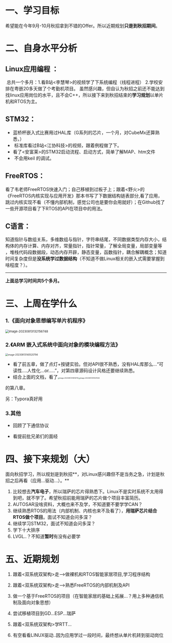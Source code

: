 # 一、学习目标

希望能在今年9月-10月秋招拿到不错的Offer。所以近期规划**只是到秋招期间**。

# 二、自身水平分析

## Linux应用编程 ：

​		 总共一个多月：1.看B站<李慧琴>的视频学了下系统编程（线程进程）	2.学校安排在粤嵌20多天做了个考勤机项目。 虽然感兴趣，但自认为秋招之前还不能达到找linux应用岗位的水平，且不会C++，所以接下来到秋招结束的**学习规划**以单片机和RTOS为主。

## **STM32：**

- ​				蓝桥杯嵌入式比赛用过HAL库（G系列的芯片，一个月，对CubeMx还算熟悉，）
- ​				标准库看过B站<江协科技>的视频，跟着例程做了下。
- ​				看了<安富莱>的STM32启动流程、启动方式，简单了解MAP、htm文件
- ​				不会用keil 的调试。

## **FreeRTOS：**

​				看了韦老师FreeRTOS快速入门；自己移植到过板子上；跟着<野火>的《FreeRTOS内核实现与应用开发》那本书写了下数据结构链表部分,看了应用，跳过内核实现不看（不懂内部机制，感觉公司也是要你会用就好）；在Github找了一些开源项目看了下RTOS的API在项目中的用法。

## **C语言：**		

​				知道指针与数组关系，多维数组与指针，字符串结尾，不同数据类型内存大小，结构体的内存计算、内存对齐，常量指针，指针常量，了解全局变量，局部变量等 ，堆栈代码段数据段，动态内存开辟，静态变量，函数指针，耦合解耦概念；知道时间复杂度但是**没系统学过数据结构**（不知道不做Linux相关的嵌入式需要掌握到啥程度？）。

---------

**上面总学习时间共5个多月。**

# 三、上周在学什么

### 1.《**面向对象思想编写单片机程序**》

 <img src="C:\Users\29027\AppData\Roaming\Typora\typora-user-images\image-20230813132156748.png" alt="image-20230813132156748" style="zoom: 67%;" />

### 2.**《ARM 嵌入式系统中面向对象的模块编程方法》**

<img src="C:\Users\29027\AppData\Roaming\Typora\typora-user-images\image-20230813140520794.png" alt="image-20230813140520794" style="zoom:50%;" />

- 看了前五章，做了点灯+按键实验。但对API很不熟悉，没有HAL库那么...“可读性....人性化...or.....”，对第四章源码设计风格还要继续熟悉。
- 结合上面的文档，看了<img src="C:\Users\29027\AppData\Roaming\Typora\typora-user-images\image-20230813141616705.png" alt="image-20230813141616705" style="zoom: 33%;" /><img src="C:\Users\29027\AppData\Roaming\Typora\typora-user-images\image-20230813141547639.png" alt="image-20230813141547639" style="zoom: 33%;" />

的第八章。

另：Typora真好用

### 3.其他

- 回顾了下通信协议

- 看提前批兄弟们的面经

# 四、接下来规划（大）

面向秋招学习，所以规划是到秋招**，对Linux感兴趣但不是当务之急，计划是秋招之后再看（应用...驱动...）。**



1. 比较想去**汽车电子**，所以瑞萨的芯片得熟悉下。Linux不是实时系统不太用得到吧，就不学了。希望秋招前能用瑞萨的芯片做个项目丰富简历。
2. AUTOSAR没啥资料，大概也来不及学，不知道要不要学学CAN？
3. 继续熟悉RTOS的用法（内部机制、内核也来不及看了），**用瑞萨芯片结合RTOS做个项目**。面试不知道会问多深？
4. 继续学习STM32，面试不知道会问多深？
5. 学下十大排序
6. LVGL..？不知道**暂时**有没有必要学

 

# 五、近期规划

1. 跟着<双系统双架构>走-->做裸机和RTOS智能家居项目,学习程序结构

2. 跟着<双系统双架构>走-->熟悉FreeRTOS的内部机制及API

3. 做一个基于FreeRTOS的项目（在智能家居的基础上拓展...？用上多种通信机制及面向对象思想）

4. 尝试移植项目到GD...ESP...瑞萨

5. 跟着<双系统双架构>学RTT...

6. 有空看看LINUX驱动..因为应用学过一段时间，最终想从单片机转到驱动岗位

   